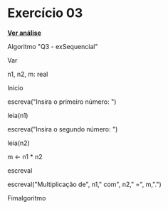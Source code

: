 # Exercício 03
[**Ver análise**](Analise03.md)

Algoritmo "Q3 - exSequencial"

Var

n1, n2, m: real

Inicio

escreva("Insira o primeiro número: ")

leia(n1)

escreva("Insira o segundo número: ")

leia(n2)

m <- n1 * n2

escreval

escreval("Multiplicação de", n1," com", n2," =", m,".")

Fimalgoritmo
